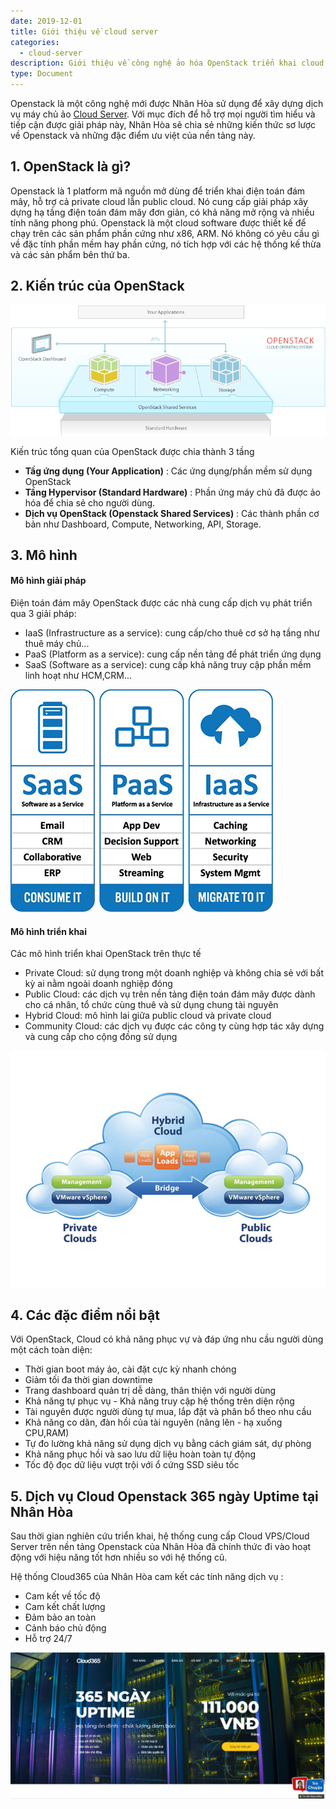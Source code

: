 ```yaml
---
date: 2019-12-01
title: Giới thiệu về cloud server
categories:
  - cloud-server
description: Giới thiệu về công nghệ ảo hóa OpenStack triển khai cloud server tại cloud365
type: Document
---
```


Openstack là một công nghệ mới được Nhân Hòa sử dụng để xây dựng dịch vụ máy chủ ảo <a href="https://support.cloud365.vn/cloud-server/cloud-server-gioi-thieu/" target="_blank">Cloud Server</a>. Với mục đích để hỗ trợ mọi người tìm hiểu và tiếp cận được giải pháp này, Nhân Hòa sẽ chia sẻ những kiến thức sơ lược về Openstack và những đặc điểm ưu việt của nền tảng này.

## 1. OpenStack là gì?

Openstack là 1 platform mã nguồn mở dùng để triển khai điện toán đám mây, hỗ trợ cả private cloud lẫn public cloud. Nó cung cấp giải pháp xây dựng hạ tầng điện toán đám mây đơn giản, có khả năng mở rộng và nhiều tính năng phong phú. Openstack là một cloud software được thiết kế để chạy trên các sản phẩm phần cứng như x86, ARM. Nó không có yêu cầu gì về đặc tính phần mềm hay phần cứng, nó tích hợp với các hệ thống kế thừa và các sản phẩm bên thứ ba.

## 2. Kiến trúc của OpenStack

![](/images/img-cloud-server/00-cloudserver.png)

Kiến trúc tổng quan của OpenStack được chia thành 3 tầng 

- **Tầg ứng dụng (Your Application)** : Các ứng dụng/phần mềm sử dụng OpenStack
- **Tầng Hypervisor (Standard Hardware)** : Phần ứng máy chủ đã được ảo hóa để chia sẻ cho người dùng.
- **Dịch vụ OpenStack (Openstack Shared Services)** : Các thành phần cơ bản như Dashboard, Compute, Networking, API, Storage.

## 3. Mô hình 

#### Mô hình giải pháp

Điện toán đám mây OpenStack được các nhà cung cấp dịch vụ phát triển qua 3 giải pháp:

- IaaS (Infrastructure as a service): cung cấp/cho thuê cơ sở hạ tầng như thuê máy chủ...
- PaaS (Platform as a service): cung cấp nền tảng để phát triển ứng dụng
- SaaS (Software as a service): cung cấp khả năng truy cập phần mềm linh hoạt như HCM,CRM...

![](/images/img-cloud-server/01-cloudserver.png)

#### Mô hình triển khai 

Các mô hình triển khai OpenStack trên thực tế 

- Private Cloud: sử dụng trong một doanh nghiệp và không chia sẻ với bất kỳ ai nằm ngoài doanh nghiệp đóng
- Public Cloud: các dịch vụ trên nền tảng điện toán đám mây được dành cho cá nhân, tổ chức cùng thuê và sử dụng chung tài nguyên
- Hybrid Cloud: mô hình lai giữa public cloud và private cloud
- Community Cloud: các dịch vụ được các công ty cùng hợp tác xây dựng và cung cấp cho cộng đồng sử dụng

![](/images/img-cloud-server/02-cloudserver.png)

## 4. Các đặc điểm nổi bật

Với OpenStack, Cloud có khả năng phục vự và đáp ứng nhu cầu người dùng một cách toàn diện:

- Thời gian boot máy ảo, cài đặt cực kỳ nhanh chóng
- Giảm tối đa thời gian downtime
- Trang dashboard quản trị dễ dàng, thân thiện với người dùng
- Khả năng tự phục vụ - Khả năng truy cập hệ thống trên diện rộng 
- Tài nguyên được người dùng tự mua, lắp đặt và phân bổ theo nhu cầu
- Khả năng co dãn, đàn hồi của tài nguyên (nâng lên - hạ xuống CPU,RAM)
- Tự đo lường khả năng sử dụng dịch vụ bằng cách giám sát, dự phòng
- Khả năng phục hồi và sao lưu dữ liệu hoàn toàn tự động
- Tốc độ đọc dữ liệu vượt trội với ổ cứng SSD siêu tốc

## 5. Dịch vụ Cloud Openstack 365 ngày Uptime tại Nhân Hòa

Sau thời gian nghiên cứu triển khai, hệ thống cung cấp Cloud VPS/Cloud Server trên nền tảng Openstack của Nhân Hòa đã chính thức đi vào hoạt động với hiệu năng tốt hơn nhiều so với hệ thống cũ.

Hệ thống Cloud365 của Nhân Hòa cam kết các tính năng dịch vụ  : 

- Cam kết về tốc độ
- Cam kết chất lượng
- Đảm bảo an toàn
- Cảnh báo chủ động
- Hỗ trợ 24/7

![](/images/img-cloud-server/03-cloudserver.png)
